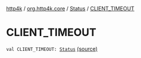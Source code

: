 [http4k](../../index.md) / [org.http4k.core](../index.md) / [Status](index.md) / [CLIENT_TIMEOUT](./-c-l-i-e-n-t_-t-i-m-e-o-u-t.md)

# CLIENT_TIMEOUT

`val CLIENT_TIMEOUT: `[`Status`](index.md) [(source)](https://github.com/http4k/http4k/blob/master/http4k-core/src/main/kotlin/org/http4k/core/Status.kt#L57)